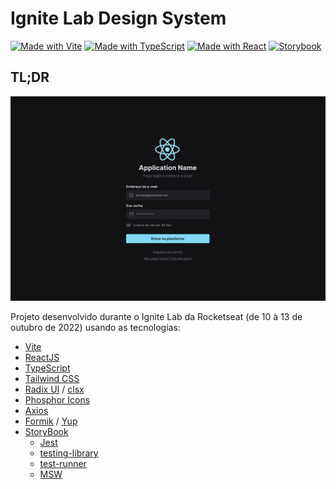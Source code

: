 # Ignite Lab Design System

[![Made with Vite](https://img.shields.io/badge/Made%20with-Vite-646cff.svg)](https://vitejs.dev/)
[![Made with TypeScript](https://img.shields.io/badge/Made%20with-TypeScript-007acc.svg)](https://www.typescriptlang.org/)
[![Made with React](https://img.shields.io/badge/Made%20with-React-61DAFB.svg)](https://reactjs.org/)
[![Storybook](https://cdn.jsdelivr.net/gh/storybooks/brand@master/badge/badge-storybook.svg)](https://storybook.js.org/)

## TL;DR

[![Preview](preview.png)](https://www.figma.com/file/UNIb1sf1sqxhVQrU0bbZv1/Ignite-Lab-Design-System)

Projeto desenvolvido durante o Ignite Lab da Rocketseat (de 10 à 13 de outubro de 2022) usando as tecnologias:

- [Vite](https://vitejs.dev/)
- [ReactJS](https://reactjs.org/)
- [TypeScript](https://www.typescriptlang.org/)
- [Tailwind CSS](https://tailwindcss.com/)
- [Radix UI](https://www.radix-ui.com/) / [clsx](https://www.npmjs.com/package/clsx)
- [Phosphor Icons](https://phosphoricons.com/)
- [Axios](https://axios-http.com/)
- [Formik](https://formik.org/) / [Yup](https://github.com/jquense/yup)
- [StoryBook](https://storybook.js.org/)
  - [Jest](https://storybook.js.org/addons/@storybook/addon-jest)
  - [testing-library](https://storybook.js.org/addons/@storybook/testing-react)
  - [test-runner](https://storybook.js.org/addons/@storybook/test-runner)
  - [MSW](https://github.com/mswjs/msw-storybook-addon)
